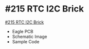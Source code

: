 # #215 RTC I2C Brick

[#215 RTC I2C Brick](http://fabo.io/215.html)

- Eagle PCB
- Schematic Image
- Sample Code
